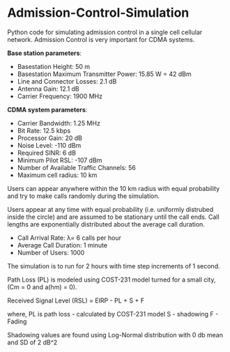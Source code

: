 # Admission-Control-Simulation


Python code for simulating admission control in a single cell cellular network. Admission Control is very important for CDMA systems. 

**Base station parameters**: 
- Basestation Height:  50 m
- Basestation Maximum Transmitter Power:  15.85 W = 42 dBm
- Line and Connector Losses: 2.1 dB
- Antenna Gain: 12.1 dB
- Carrier Frequency: 1900 MHz



**CDMA system parameters**:
- Carrier Bandwidth: 1.25 MHz
- Bit Rate: 12.5 kbps
- Processor Gain: 20 dB
- Noise Level: -110 dBm
- Required SINR: 6 dB
- Minimum Pilot RSL: -107 dBm
- Number of Available Traffic Channels: 56
- Maximum cell radius: 10 km

Users can appear anywhere within the 10 km radius with equal probability and try to make calls randomly during the simulation. 

Users appear at any time with equal probability (i.e. uniformly distrubed inside the circle) and are assumed to be stationary until the call ends.
Call lengths are exponentially distributed about the average call duration. 

- Call Arrival Rate: λ= 6 calls per hour
- Average Call Duration: 1 minute
- Number of Users: 1000

The simulation is to run for 2 hours with time step increments of 1 second. 

Path Loss (PL) is modeled using COST-231 model turned for a small city, (Cm = 0 and a(hm) = 0).

Received Signal Level (RSL) = EIRP - PL + S + F

where, PL is path loss - calculated by COST-231 model
S - shadowing
F - Fading


Shadowing values are found using Log-Normal distribution with 0 db mean and SD of 2 dB^2
